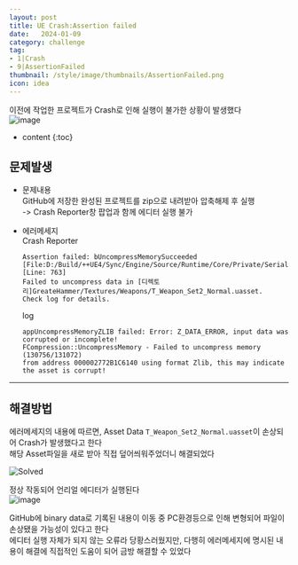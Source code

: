```yaml
---
layout: post
title: UE Crash:Assertion failed
date:   2024-01-09
category: challenge
tag:
- 1|Crash
- 9|AssertionFailed
thumbnail: /style/image/thumbnails/AssertionFailed.png
icon: idea
---
```


이전에 작업한 프로젝트가 Crash로 인해 실행이 불가한 상황이 발생했다  
![image](https://github.com/ssonsonya/ssonsonya.github.io/assets/116151781/35712acc-e471-441b-9df0-3e45f048a398)

* content
{:toc}

## 문제발생

- 문제내용  
    GitHub에 저장한 완성된 프로젝트를 zip으로 내려받아 압축해제 후 실행  
    -> Crash Reporter창 팝업과 함께 에디터 실행 불가

- 에러메세지  
    Crash Reporter
    ```console
    Assertion failed: bUncompressMemorySucceeded
    [File:D:/Build/++UE4/Sync/Engine/Source/Runtime/Core/Private/Serialization/Archive.cpp] [Line: 763]
    Failed to uncompress data in [디렉토리]GreateHammer/Textures/Weapons/T_Weapon_Set2_Normal.uasset.
    Check log for details.
    ```

    log
    ```console
    appUncompressMemoryZLIB failed: Error: Z_DATA_ERROR, input data was corrupted or incomplete!
    FCompression::UncompressMemory - Failed to uncompress memory (130756/131072) 
    from address 000002772B1C6140 using format Zlib, this may indicate the asset is corrupt!
    ```

---

## 해결방법

에러메세지의 내용에 따르면, Asset Data `T_Weapon_Set2_Normal.uasset`이 손상되어 Crash가 발생했다고 한다  
해당 Asset파일을 새로 받아 직접 덮어씌워주었더니 해결되었다  

![Solved](https://github.com/ssonsonya/ssonsonya.github.io/assets/116151781/435b7948-8cee-472f-9369-50b64ff03c2a)

정상 작동되어 언리얼 에디터가 실행된다  
![image](https://github.com/ssonsonya/ssonsonya.github.io/assets/116151781/fb0531df-d879-4c03-b74c-b752f74f90a9)

GitHub에 binary data로 기록된 내용이 이동 중 PC환경등으로 인해 변형되어 파일이 손상됐을 가능성이 있다고 한다  
에디터 실행 자체가 되지 않는 오류라 당황스러웠지만, 다행히 에러메세지에 명시된 내용이 해결에 직접적인 도움이 되어 금방 해결할 수 있었다